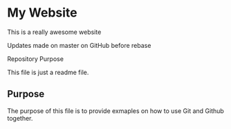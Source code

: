 # My Website

This is a really awesome website

Updates made on master on GitHub before rebase

 Repository Purpose

This file is just a readme file.

## Purpose

The purpose of this file is to provide exmaples
on how to use Git and Github together.
